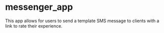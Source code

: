 # messenger_app

This app allows for users to send a template SMS message to clients with a link to rate their experience.
